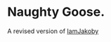 # Naughty Goose.
A revised version of [IamJakoby](https://github.com/I-Am-Jakoby/Flipper-Zero-BadUSB/tree/main/Payloads/Flip-EvilGoose)
